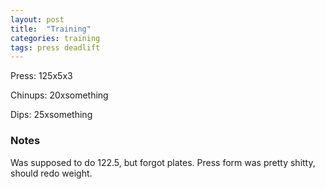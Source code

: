 ```yaml
---
layout: post
title:  "Training"
categories: training
tags: press deadlift
---
```


Press:          125x5x3

Chinups:        20xsomething

Dips:           25xsomething

### Notes

Was supposed to do 122.5, but forgot plates. Press form was pretty shitty,
should redo weight.
